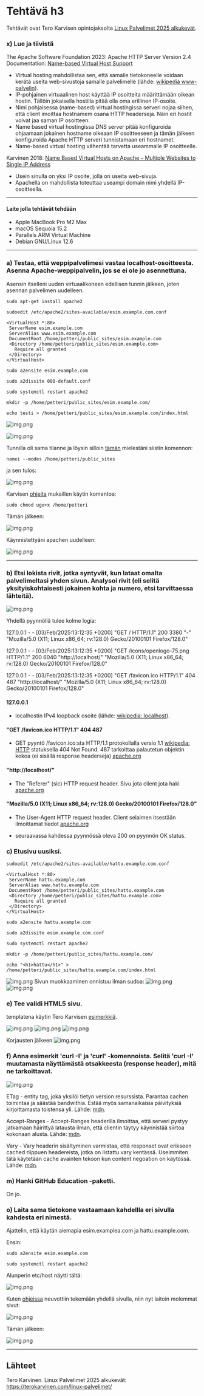 # Tehtävä h3

Tehtävät ovat Tero Karvisen opintojaksolta [Linux Palvelimet 2025 alkukevät](https://terokarvinen.com/linux-palvelimet/).

### x) Lue ja tiivistä

The Apache Software Foundation 2023: Apache HTTP Server Version 2.4 Documentation: [Name-based Virtual Host Support](https://httpd.apache.org/docs/2.4/vhosts/name-based.html)

- Virtual hosting mahdollistaa sen, että samalle tietokoneelle voidaan kerätä useita web-sivustoja samalle palvelimelle (lähde: [wikipedia www-palvelin](https://fi.wikipedia.org/wiki/WWW-palvelin)). 
- IP-pohjainen virtuaalinen host käyttää IP osoitteita määrittämään oikean hostin. Tällöin jokaisella hostilla pitää olla oma erillinen IP-osoite.
- Nimi pohjaisessa (name-based) virtual hostingissa serveri nojaa siihen, että client imoittaa hostnamem osana HTTP headerseja. Näin eri hostit voivat jaa saman IP osoitteen.
- Name based virtual hostingissa DNS server pitää konfiguroida ohjaamaan jokainen hostname oikeaan IP osoitteeseen ja tämän jälkeen konfiguroida Apache HTTP serveri tunnistamaan eri hostnamet.
- Name-based virtual hosting vähentää tarvetta useammalle IP osoitteelle.

Karvinen 2018: [Name Based Virtual Hosts on Apache – Multiple Websites to Single IP Address](https://terokarvinen.com/2018/04/10/name-based-virtual-hosts-on-apache-multiple-websites-to-single-ip-address/)

- Usein sinulla on yksi IP osoite, jolla on useita web-sivuja. 
- Apachella on mahdollista toteuttaa useampi domain nimi yhdellä IP-osoitteella.

---

#### Laite jolla tehtävät tehdään

- Apple MacBook Pro M2 Max
- macOS Sequoia 15.2
- Parallels ARM Virtual Machine
- Debian GNU/Linux 12.6



---

### a) Testaa, että weppipalvelimesi vastaa localhost-osoitteesta. Asenna Apache-weppipalvelin, jos se ei ole jo asennettuna.

Asensin itselleni uuden virtuaalikoneen edellisen tunnin jälkeen, joten asennan palvelimen uudelleen.

```
sudo apt-get install apache2
```

```
sudoedit /etc/apache2/sites-available/esim.example.com.conf
```

```
<VirtualHost *:80>
 ServerName esim.example.com
 ServerAlias www.esim.example.com
 DocumentRoot /home/petteri/public_sites/esim.example.com
 <Directory /home/petteri/public_sites/esim.example.com>
   Require all granted
 </Directory>
</VirtualHost>
```

```
sudo a2ensite esim.example.com
```
```
sudo a2dissite 000-default.conf
```

```
sudo systemctl restart apache2
```

```
mkdir -p /home/petteri/public_sites/esim.example.com/
```
```
echo testi > /home/petteri/public_sites/esim.example.com/index.html
```

![img.png](images/h3/403.png)

![img.png](images/h3/403-log.png)

Tunnilla oli sama tilanne ja löysin silloin [tämän](https://askubuntu.com/questions/451922/apache-access-denied-because-search-permissions-are-missing) mielestäni siistin komennon:

```
namei --modes /home/petteri/public_sites
```

ja sen tulos:

![img.png](images/h3/namei-command.png)

Karvisen [ohjeita](https://terokarvinen.com/linux-palvelimet/) mukaillen käytin komentoa:

```
sudo chmod ugo+x /home/petteri
```

Tämän jälkeen:

![img.png](images/h3/chmod.png)

Käynnistettyäni apachen uudelleen:

![img.png](images/h3/testi-nakyy.png)

---

### b) Etsi lokista rivit, jotka syntyvät, kun lataat omalta palvelimeltasi yhden sivun. Analysoi rivit (eli selitä yksityiskohtaisesti jokainen kohta ja numero, etsi tarvittaessa lähteitä).


![img.png](images/h3/logs.png)

Yhdellä pyynnöllä tulee kolme logia:

127.0.0.1 - - [03/Feb/2025:13:12:35 +0200] "GET / HTTP/1.1" 200 3380 "-" "Mozilla/5.0 (X11; Linux x86_64; rv:128.0) Gecko/20100101 Firefox/128.0"

127.0.0.1 - - [03/Feb/2025:13:12:35 +0200] "GET /icons/openlogo-75.png HTTP/1.1" 200 6040 "http:\//localhost/" "Mozilla/5.0 (X11; Linux x86_64; rv:128.0) Gecko/20100101 Firefox/128.0"

127.0.0.1 - - [03/Feb/2025:13:12:35 +0200] "GET /favicon.ico HTTP/1.1" 404 487 "http:\//localhost/" "Mozilla/5.0 (X11; Linux x86_64; rv:128.0) Gecko/20100101 Firefox/128.0"


#### 127.0.0.1

-  localhostin IPv4 loopback osoite (lähde: [wikipedia: localhost](https://en.wikipedia.org/wiki/Localhost)).

#### "GET /favicon.ico HTTP/1.1" 404 487 

- GET pyyntö /favicon.ico:sta HTTP/1.1 protokollalla versio 1.1 [wikipedia: HTTP](https://en.wikipedia.org/wiki/HTTP) statuksella 404 Not Found. 487 tarkoittaa palautetun objektin kokoa (ei sisällä response headerseja)  [apache.org](https://httpd.apache.org/docs/2.4/logs.html)

#### "http\://localhost/"

- The "Referer" (sic) HTTP request header. Sivu jota client jota haki [apache.org](https://httpd.apache.org/docs/2.4/logs.html)

#### "Mozilla/5.0 (X11; Linux x86_64; rv:128.0) Gecko/20100101 Firefox/128.0"

- The User-Agent HTTP request header. Client selaimen itsestään ilmoittamat tiedot [apache.org](https://httpd.apache.org/docs/2.4/logs.html)

- seuraavassa kahdessa pyynnössä oleva 200 on pyynnön OK status.


### c) Etusivu uusiksi.

```
sudoedit /etc/apache2/sites-available/hattu.example.com.conf
```

```
<VirtualHost *:80>
 ServerName hattu.example.com
 ServerAlias www.hattu.example.com
 DocumentRoot /home/petteri/public_sites/hattu.example.com
 <Directory /home/petteri/public_sites/hattu.example.com>
   Require all granted
 </Directory>
</VirtualHost>
```

```
sudo a2ensite hattu.example.com
```
```
sudo a2dissite esim.example.com.conf
```

```
sudo systemctl restart apache2
```

```
mkdir -p /home/petteri/public_sites/hattu.example.com/
```
```
echo "<h1>hattu</h1>" > /home/petteri/public_sites/hattu.example.com/index.html
```

![img.png](images/h3/hattu1.png)
Sivun muokkaaminen onnistuu ilman sudoa:
![img.png](images/h3/hattu2.png)
![img.png](images/h3/hattu3.png)



### e) Tee validi HTML5 sivu.

templatena käytin Tero Karvisen [esimerkkiä](https://terokarvinen.com/2012/short-html5-page/).

![img.png](images/h3/html5-1.png)
![img.png](images/h3/html5-2.png)
![img.png](images/h3/html5-3.png)

Korjausten jälkeen
![img.png](images/h3/html5-4.png)


### f) Anna esimerkit 'curl -I' ja 'curl' -komennoista. Selitä 'curl -I' muutamasta näyttämästä otsakkeesta (response header), mitä ne tarkoittavat.

![img.png](images/h3/curl.png)

ETag - entity tag, joka yksilöi tietyn version resurssista. Parantaa cachen toimintaa ja säästää bandwithia. Estää myös samanaikaisia päivityksiä kirjoittamasta toistensa yli. Lähde: [mdn](https://developer.mozilla.org/en-US/docs/Web/HTTP/Headers/ETag).

Accept-Ranges - Accept-Ranges headerilla ilmoittaa, että serveri pystyy jatkamaan häirittyä latausta ilman, että clientin täytyy käynnistää siirtoa kokonaan alusta. Lähde: [mdn](https://developer.mozilla.org/en-US/docs/Web/HTTP/Headers/Accept-Ranges).

Vary - Vary headerin sisältyminen varmistaa, että responset ovat erikseen cached riippuen headereista, jotka on listattu vary kentässä. Useimmiten tätä käytetään cache avainten tekoon kun content negoation on käytössä. Lähde: [mdn](https://developer.mozilla.org/en-US/docs/Web/HTTP/Headers/Vary).


### m) Hanki GitHub Education -paketti.

On jo.


### o) Laita sama tietokone vastaamaan kahdellla eri sivulla kahdesta eri nimestä.

Ajattelin, että käytän aiemapia esim.examplea.com ja hattu.example.com.

Ensin:

```
sudo a2ensite esim.example.com
```
```
sudo systemctl restart apache2
```

Alunperin etc/host näytti tältä:

![img.png](images/h3/host1.png)

Kuten [ohjeissa](https://terokarvinen.com/linux-palvelimet/) neuvottiin tekemään yhdellä sivulla, niin nyt laitoin molemmat sivut:

![img.png](images/h3/host2.png)


Tämän jälkeen:

![img.png](images/h3/host3.png)


---

## Lähteet

Tero Karvinen. Linux Palvelimet 2025 alkukevät: https://terokarvinen.com/linux-palvelimet/

